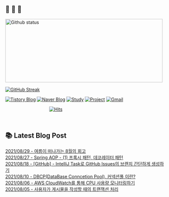 ## 🐔 🐝 🐜

<div>
  
  <img width="494" height="200" alt="Github status" src="https://github-readme-stats.vercel.app/api?username=JuHyun419&count_private=true&theme=radical">
  
  [![GitHub Streak](https://github-readme-streak-stats.herokuapp.com/?user=JuHyun419&theme=dark)](https://github.com/JuHyun419)
  
</div>  

<div>
  
  [![Tistory Blog](http://img.shields.io/badge/-Tistory%20Blog-blue?style=flat&logo=Blogger&link=https://zzang9ha.tistory.com/)](https://zzang9ha.tistory.com/) 
  [![Naver Blog](http://img.shields.io/badge/-Naver%20Blog-green?style=flat&logo=Blogger&link=https://blog.naver.com/zzang9ha)](https://blog.naver.com/zzang9ha) 
  [![Study](http://img.shields.io/badge/-Study%20-655ced?style=flat&logo=github&link=https://github.com/JuHyun419/study)](https://github.com/JuHyun419/study) 
  [![Project](http://img.shields.io/badge/-Project-ff69b4?style=flat&logo=github&link=https://github.com/jh-project-repo)](https://github.com/jh-project-repo) 
  [![Gmail](http://img.shields.io/badge/Gmail-important?style=flat&logo=Gmail&link=mailto:zzang9haha@gmail.com)](mailto:zzang9haha@gmail.com) 

</div>

<div>
 
&nbsp;&nbsp;&nbsp;&nbsp;&nbsp;&nbsp;&nbsp;&nbsp;&nbsp;&nbsp;&nbsp;&nbsp;&nbsp;&nbsp;&nbsp;&nbsp;&nbsp;&nbsp;&nbsp;&nbsp;&nbsp;&nbsp;&nbsp;&nbsp;&nbsp;&nbsp;&nbsp;&nbsp;&nbsp;&nbsp;&nbsp;&nbsp;&nbsp;&nbsp; [![Hits](https://hits.seeyoufarm.com/api/count/incr/badge.svg?url=https%3A%2F%2Fgithub.com%2FJuHyun419&count_bg=%2379C83D&title_bg=%23555555&icon=&icon_color=%23E7E7E7&title=hits&edge_flat=false)](https://hits.seeyoufarm.com)
 
</div>
 
<br>
 
## 📚 Latest Blog Post

[2021/08/29 - 여름이 떠나가는 8월의 회고](https://zzang9ha.tistory.com/379) <br/>
[2021/08/27 - Spring AOP - (1) 프록시 패턴, 데코레이터 패턴](https://zzang9ha.tistory.com/378) <br/>
[2021/08/18 - [GitHub] - IntelliJ Task로 GitHub Issues의 브랜치 간단하게 생성하기](https://zzang9ha.tistory.com/377) <br/>
[2021/08/10 - DBCP(DataBase Conncetion Pool), 커넥션풀 이란?](https://zzang9ha.tistory.com/376) <br/>
[2021/08/06 - AWS CloudWatch를 통해 CPU 사용량 모니터링하기](https://zzang9ha.tistory.com/375) <br/>
[2021/08/05 - 사용자가 게시물을 작성할 때의 트랜잭션 처리](https://zzang9ha.tistory.com/374) <br/>
